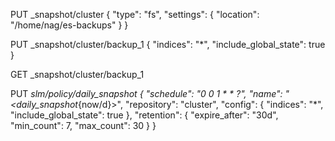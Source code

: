 


PUT _snapshot/cluster
{
  "type": "fs",
  "settings": {
    "location": "/home/nag/es-backups"
  }
}

PUT _snapshot/cluster/backup_1
{
  "indices": "*",
  "include_global_state": true
}

GET _snapshot/cluster/backup_1


PUT _slm/policy/daily_snapshot
{
  "schedule": "0 0 1 * * ?",
  "name": "<daily_snapshot_{now/d}>",
  "repository": "cluster",
  "config": {
    "indices": "*",
    "include_global_state": true
  },
  "retention": {
    "expire_after": "30d",
    "min_count": 7,
    "max_count": 30
  }
}